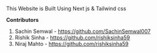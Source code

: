 This Website is Built Using Next js & Tailwind css

**Contributors**

1. Sachin Semwal -  https://github.com/SachinSemwal007
2. Rishik Sinha  -  https://github.com/rishiksinha59
3. Niraj Mahto   -  https://github.com/rishiksinha59
